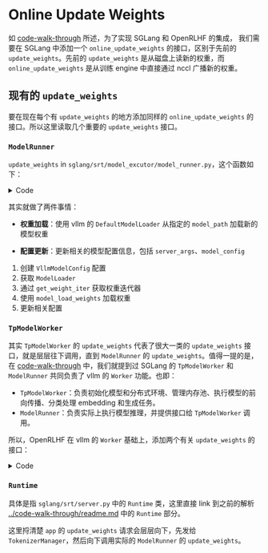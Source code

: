 # Online Update Weights

如 [code-walk-through](../code-walk-through/readme.md) 所述，为了实现 SGLang 和 OpenRLHF 的集成，
我们需要在 SGLang 中添加一个 `online_update_weights` 的接口，区别于先前的 `update_weights`。先前的 `update_weights` 是从磁盘上读新的权重，而 `online_update_weights` 是从训练 engine 中直接通过 nccl 广播新的权重。

## 现有的 `update_weights`

要在现在每个有 `update_weights` 的地方添加同样的 `online_update_weights` 的接口。所以这里读取几个重要的 `update_weights` 接口。

### `ModelRunner`

`update_weights` in `sglang/srt/model_excutor/model_runner.py`，这个函数如下：

<details>
<summary>Code</summary>

```python
    def update_weights(self, model_path: str, load_format: str):
        """Update weights in-place."""
        from vllm.model_executor.model_loader.loader import (
            DefaultModelLoader,
            device_loading_context,
            get_model_loader,
        )
        from vllm.model_executor.model_loader.utils import set_default_torch_dtype

        logger.info(
            f"Update weights begin. "
            f"avail mem={get_available_gpu_memory(self.device, self.gpu_id):.2f} GB"
        )

        target_device = torch.device(self.device)

        try:
            # TODO: Use a better method to check this
            vllm_model_config = VllmModelConfig(
                model=model_path,
                quantization=self.server_args.quantization,
                tokenizer=None,
                tokenizer_mode=None,
                trust_remote_code=self.server_args.trust_remote_code,
                dtype=self.server_args.dtype,
                seed=self.server_args.random_seed,
                skip_tokenizer_init=True,
            )
        except Exception as e:
            message = f"Failed to load model config: {e}."
            return False, message

        load_config = LoadConfig(load_format=load_format)

        # Only support vllm DefaultModelLoader for now
        loader = get_model_loader(load_config)
        if not isinstance(loader, DefaultModelLoader):
            message = f"Failed to get model loader: {loader}."
            return False, message

        def get_weight_iter(config):
            iter = loader._get_weights_iterator(
                DefaultModelLoader.Source(
                    config.model,
                    revision=config.revision,
                    fall_back_to_pt=getattr(
                        self.model, "fall_back_to_pt_during_load", True
                    ),
                )
            )
            return iter

        def model_load_weights(model, iter):
            model.load_weights(iter)
            for _, module in self.model.named_modules():
                quant_method = getattr(module, "quant_method", None)
                if quant_method is not None:
                    with device_loading_context(module, target_device):
                        quant_method.process_weights_after_loading(module)
            return model

        with set_default_torch_dtype(vllm_model_config.dtype):
            try:
                iter = get_weight_iter(vllm_model_config)
            except Exception as e:
                message = f"Failed to get weights iterator: {e}."
                return False, message
            try:
                model = model_load_weights(self.model, iter)
            except Exception as e:
                message = (
                    f"Failed to update weights: {e}.\nRolling back to original weights."
                )
                del iter
                gc.collect()
                iter = get_weight_iter(self.vllm_model_config)
                self.model = model_load_weights(self.model, iter)
                return False, message

        self.model = model
        self.server_args.model_path = model_path
        self.server_args.load_format = load_format
        self.vllm_model_config = vllm_model_config
        self.load_config = load_config
        self.model_config.path = model_path

        logger.info("Update weights end.")
        return True, "Succeeded to update model weights."
```
</details>

其实就做了两件事情：

- **权重加载**：使用 vllm 的 `DefaultModelLoader` 从指定的 `model_path` 加载新的模型权重

- **配置更新**：更新相关的模型配置信息，包括 `server_args`、`model_config`

1. 创建 `VllmModelConfig` 配置
2. 获取 `ModelLoader`
3. 通过 `get_weight_iter` 获取权重迭代器
4. 使用 `model_load_weights` 加载权重
5. 更新相关配置

### `TpModelWorker`

其实 `TpModelWorker` 的 `update_weights` 代表了很大一类的 `update_weights` 接口，就是层层往下调用，直到 `ModelRunner` 的 `update_weights`。值得一提的是，在 [code-walk-through](../code-walk-through/readme.md#tpmodelworker) 中，我们就提到过 SGLang 的 `TpModelWorker` 和 `ModelRunner` 共同负责了 vllm 的 `Worker` 功能。也即：

- `TpModelWorker`：负责初始化模型和分布式环境、管理内存池、执行模型的前向传播、分类处理 embedding 和生成任务。
- `ModelRunner`：负责实际上执行模型推理，并提供接口给 `TpModelWorker` 调用。

所以，OpenRLHF 在 vllm 的 `Worker` 基础上，添加两个有关 `update_weights` 的接口：

<details>
<summary>Code</summary>

```python
import importlib
import inspect

import torch
from vllm.worker.worker import Worker

from openrlhf.utils.distributed_util import init_process_group
from openrlhf.utils.logging_utils import init_logger

logger = init_logger(__name__)


class WorkerWrap(Worker):
    def init_process_group(self, master_address, master_port, rank_offset, world_size, group_name, backend="nccl"):
        """Init torch process group for model weights update"""
        assert torch.distributed.is_initialized(), f"default torch process group must be initialized"
        assert group_name != "", f"group name must not be empty"

        rank = torch.distributed.get_rank() + rank_offset
        self._model_update_group = init_process_group(
            backend=backend,
            init_method=f"tcp://{master_address}:{master_port}",
            world_size=world_size,
            rank=rank,
            group_name=group_name,
        )
        print(
            f"init_process_group: master_address={master_address}, master_port={master_port}, ",
            f"rank={rank}, world_size={world_size}, group_name={group_name}",
        )

    def update_weight(self, name, dtype, shape, empty_cache=False):
        """Broadcast weight to all vllm workers from source rank 0 (actor model)"""
        if torch.distributed.get_rank() == 0:
            print(f"update weight: {name}, dtype: {dtype}, shape: {shape}")

        assert dtype == self.model_config.dtype, f"mismatch dtype: src {dtype}, dst {self.model_config.dtype}"
        weight = torch.empty(shape, dtype=dtype, device="cuda")
        torch.distributed.broadcast(weight, 0, group=self._model_update_group)

        self.model_runner.model.load_weights(weights=[(name, weight)])

        del weight
        # TODO: should we empty cache if all weights have updated?
        # if empty_cache:
        #     torch.cuda.empty_cache()`
```

对应也需要在 `ModelRunner` 中添加 `online_update_weights`。

</details>

### `Runtime`

具体是指 `sglang/srt/server.py` 中的 `Runtime` 类，这里直接 link 到之前的解析 [../code-walk-through/readme.md](../code-walk-through/readme.md#runtime) 中的 `Runtime` 部分。


这里捋清楚 `app` 的 `update_weights` 请求会层层向下，先发给 `TokenizerManager`，然后向下调用实际的 `ModelRunner` 的 `update_weights`。

